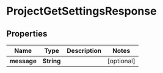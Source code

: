 

# ProjectGetSettingsResponse


## Properties

| Name | Type | Description | Notes |
|------------ | ------------- | ------------- | -------------|
|**message** | **String** |  |  [optional] |



